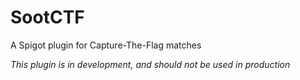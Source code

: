 # SootCTF
A Spigot plugin for Capture-The-Flag matches

*This plugin is in development, and should not be used in production*
